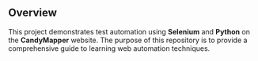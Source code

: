 ## Overview

This project demonstrates test automation using **Selenium** and **Python** on the **CandyMapper** website. 
The purpose of this repository is to provide a comprehensive guide to learning web automation techniques.

